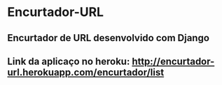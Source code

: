 # Encurtador-URL
Encurtador de URL desenvolvido com Django
------
## Link da aplicaço no heroku: http://encurtador-url.herokuapp.com/encurtador/list
